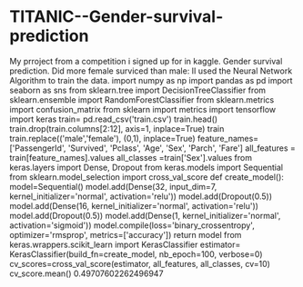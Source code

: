# TITANIC--Gender-survival-prediction
My prroject from a competition i signed up for in kaggle. Gender survival prediction. Did more female surviced than male: II used the Neural Network Algorithm to train the data.
import numpy as np
import pandas as pd 
import seaborn as sns
from sklearn.tree import DecisionTreeClassifier
from sklearn.ensemble import RandomForestClassifier
from sklearn.metrics import confusion_matrix
from sklearn import metrics
import tensorflow
import keras
train= pd.read_csv('train.csv')
train.head()
train.drop(train.columns[2:12], axis=1, inplace=True)
train
train.replace(('male','female'), (0,1), inplace=True)
feature_names=['PassengerId', 'Survived', 'Pclass', 'Age', 'Sex', 'Parch', 'Fare']
all_features = train[feature_names].values
all_classes =train['Sex'].values
from keras.layers import Dense, Dropout
from keras.models import Sequential
from sklearn.model_selection import cross_val_score
def create_model():
    model=Sequential()
    model.add(Dense(32, input_dim=7, kernel_initializer='normal', activation='relu'))
    model.add(Dropout(0.5))
    model.add(Dense(16, kernel_initializer='normal', activation='relu'))
    model.add(Dropout(0.5))
    model.add(Dense(1,  kernel_initializer='normal', activation='sigmoid'))
    model.compile(loss='binary_crossentropy', optimizer='rmsprop', metrics=['accuracy'])
    return model
from keras.wrappers.scikit_learn import KerasClassifier
estimator= KerasClassifier(build_fn=create_model, nb_epoch=100, verbose=0)
cv_scores=cross_val_score(estimator, all_features, all_classes, cv=10)
cv_score.mean()
0.49707602262496947
